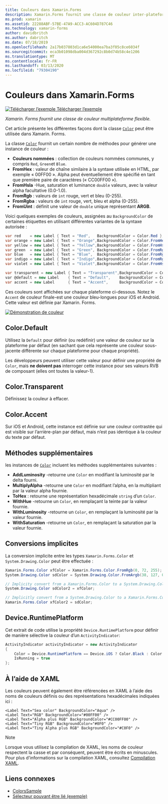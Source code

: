 ```yaml
---
title: Couleurs dans Xamarin.Forms
description: Xamarin.Forms fournit une classe de couleur inter-plateformes flexible. Cet article décrit les fonctionnalités fournies par la classe de couleur et comment l’utiliser.
ms.prod: xamarin
ms.assetid: 22288ABF-57BE-47A9-ACC3-AC604D787C46
ms.technology: xamarin-forms
author: davidbritch
ms.author: dabritch
ms.date: 07/18/2019
ms.openlocfilehash: 2a17b037803d1ca6e54000ea7ba3f05c8ce6034f
ms.sourcegitcommit: eca3b01098dba004d367292c8b0d74b58c4e1206
ms.translationtype: MT
ms.contentlocale: fr-FR
ms.lasthandoff: 03/13/2020
ms.locfileid: "79304190"
---
```

# <a name="colors-in-xamarinforms"></a>Couleurs dans Xamarin.Forms

[![Télécharger l’exemple](~/media/shared/download.png) Télécharger l’exemple](https://docs.microsoft.com/samples/xamarin/xamarin-forms-samples/workingwithcolors)

_Xamarin. Forms fournit une classe de couleur multiplateforme flexible._

Cet article présente les différentes façons dont la classe [`Color`](xref:Xamarin.Forms.Color) peut être utilisée dans Xamarin. Forms.

La classe [`Color`](xref:Xamarin.Forms.Color) fournit un certain nombre de méthodes pour générer une instance de couleur :

- **Couleurs nommées** : collection de couleurs nommées communes, y compris `Red`, `Green`et `Blue`.
- **FromHex** : valeur de chaîne similaire à la syntaxe utilisée en HTML, par exemple « 00FF00 ». Alpha peut éventuellement être spécifié en tant que première paire de caractères (« CC00FF00 »).
- **FromHsla** -Hue, saturation et luminance `double` valeurs, avec la valeur alpha facultative (0.0-1.0).
- **FromRgb** : valeurs de `int` rouge, vert et bleu (0-255).
- **FromRgba** : valeurs de `int` rouge, vert, bleu et alpha (0-255).
- **FromUint** : définit une valeur de `double` unique représentant **ARGB**.

Voici quelques exemples de couleurs, assignées au `BackgroundColor` de certaines étiquettes en utilisant différentes variantes de la syntaxe autorisée :

```csharp
var red    = new Label { Text = "Red",   BackgroundColor = Color.Red };
var orange = new Label { Text = "Orange",BackgroundColor = Color.FromHex("FF6A00") };
var yellow = new Label { Text = "Yellow",BackgroundColor = Color.FromHsla(0.167, 1.0, 0.5, 1.0) };
var green  = new Label { Text = "Green", BackgroundColor = Color.FromRgb (38, 127, 0) };
var blue   = new Label { Text = "Blue",  BackgroundColor = Color.FromRgba(0, 38, 255, 255) };
var indigo = new Label { Text = "Indigo",BackgroundColor = Color.FromRgb (0, 72, 255) };
var violet = new Label { Text = "Violet",BackgroundColor = Color.FromHsla(0.82, 1, 0.25, 1) };

var transparent = new Label { Text = "Transparent",BackgroundColor = Color.Transparent };
var @default = new Label    { Text = "Default",    BackgroundColor = Color.Default };
var accent = new Label      { Text = "Accent",     BackgroundColor = Color.Accent };
```

Ces couleurs sont affichées sur chaque plateforme ci-dessous. Notez le `Accent` de couleur finale-est une couleur bleu-longues pour iOS et Android. Cette valeur est définie par Xamarin. Forms.

 [![Démonstration de couleur](colors-images/colors-sml.png "Démonstration de couleur")](colors-images/colors.png#lightbox "Démonstration de couleur")

## <a name="colordefault"></a>Color.Default

Utilisez la `Default` pour définir (ou redéfinir) une valeur de couleur sur la plateforme par défaut (en sachant que cela représente une couleur sous-jacente différente sur chaque plateforme pour chaque propriété).

Les développeurs peuvent utiliser cette valeur pour définir une propriété de `Color`, mais **ne doivent pas** interroger cette instance pour ses valeurs RVB de composant (elles ont toutes la valeur-1).

## <a name="colortransparent"></a>Color.Transparent

Définissez la couleur à effacer.

## <a name="coloraccent"></a>Color.Accent

Sur iOS et Android, cette instance est définie sur une couleur contrastée qui est visible sur l’arrière-plan par défaut, mais n’est pas identique à la couleur du texte par défaut.

## <a name="additional-methods"></a>Méthodes supplémentaires

les instances de [`Color`](xref:Xamarin.Forms.Color) incluent les méthodes supplémentaires suivantes :

- **AddLuminosity** -retourne une `Color` en modifiant la luminosité par le delta fourni.
- **MultiplyAlpha** -retourne une `Color` en modifiant l’alpha, en la multipliant par la valeur alpha fournie.
- **ToHex** : retourne une représentation hexadécimale `string` d’un `Color`.
- **WithHue** -retourne un `Color`, en remplaçant la teinte par la valeur fournie.
- **WithLuminosity** -retourne un `Color`, en remplaçant la luminosité par la valeur fournie.
- **WithSaturation** -retourne un `Color`, en remplaçant la saturation par la valeur fournie.

## <a name="implicit-conversions"></a>Conversions implicites

La conversion implicite entre les types `Xamarin.Forms.Color` et `System.Drawing.Color` peut être effectuée :

```csharp
Xamarin.Forms.Color xfColor = Xamarin.Forms.Color.FromRgb(0, 72, 255);
System.Drawing.Color sdColor = System.Drawing.Color.FromArgb(38, 127, 0);

// Implicity convert from a Xamarin.Forms.Color to a System.Drawing.Color
System.Drawing.Color sdColor2 = xfColor;

// Implicitly convert from a System.Drawing.Color to a Xamarin.Forms.Color
Xamarin.Forms.Color xfColor2 = sdColor;
```

## <a name="deviceruntimeplatform"></a>Device.RuntimePlatform

Cet extrait de code utilise la propriété `Device.RuntimePlatform` pour définir de manière sélective la couleur d’un `ActivityIndicator`:

```csharp
ActivityIndicator activityIndicator = new ActivityIndicator
{
    Color = Device.RuntimePlatform == Device.iOS ? Color.Black : Color.Default,
    IsRunning = true
};
```

## <a name="using-from-xaml"></a>À l’aide de XAML

Les couleurs peuvent également être référencées en XAML à l’aide des noms de couleurs définis ou des représentations hexadécimales indiquées ici :

```xaml
<Label Text="Sea color" BackgroundColor="Aqua" />
<Label Text="RGB" BackgroundColor="#00FF00" />
<Label Text="Alpha plus RGB" BackgroundColor="#CC00FF00" />
<Label Text="Tiny RGB" BackgroundColor="#0F0" />
<Label Text="Tiny Alpha plus RGB" BackgroundColor="#C0F0" />
```

> [!NOTE]
> Lorsque vous utilisez la compilation de XAML, les noms de couleur respectent la casse et par conséquent, peuvent être écrits en minuscules. Pour plus d’informations sur la compilation XAML, consultez [Compilation XAML](~/xamarin-forms/xaml/xamlc.md).

## <a name="related-links"></a>Liens connexes

- [ColorsSample](https://docs.microsoft.com/samples/xamarin/xamarin-forms-samples/workingwithcolors)
- [Sélecteur pouvant être lié (exemple)](https://docs.microsoft.com/samples/xamarin/xamarin-forms-samples/userinterface-bindablepicker)
